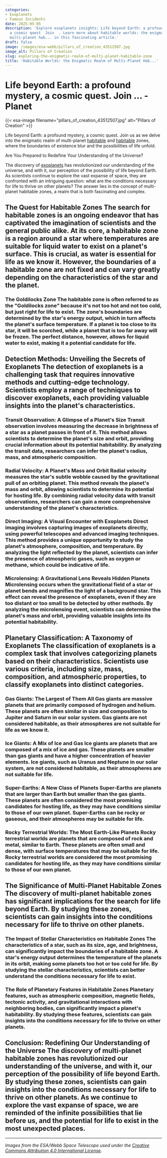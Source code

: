 ```yaml
---
categories:
- Exoplanets
- Famous Incidents
date: 2025-05-05
description: 'Explore exoplanets insights: Life beyond Earth: a profound mystery,
  a cosmic quest  Join  . Learn more about habitable worlds: the enigmatic realm of
  multi-planet hab... in this fascinating article.'
draft: false
image: /images/esa-webb/pillars_of_creation_43512507.jpg
image_alt: Pillars of Creation
slug: exploring-the-enigmatic-realm-of-multi-planet-habitable-zone
title: 'Habitable Worlds: the Enigmatic Realm of Multi-Planet Hab...'
---
```


# Life beyond Earth: a profound mystery, a cosmic quest. Join ... - Planet
{{< esa-image filename="pillars_of_creation_43512507.jpg" alt="Pillars of Creation" >}}



Life beyond Earth: a profound mystery, a cosmic quest. Join us as we delve into the enigmatic realm of multi-planet [habitable](/blog/understanding-the-habitable-zones-of-exoplanets-a-key-to-unl) and [habitable](/blog/deciphering-the-mysteries-of-exoplanets-in-habitable-zones) zones, where the boundaries of existence blur and the possibilities of life unfold.

Are You Prepared to Redefine Your Understanding of the Universe?

 The discovery of [exoplanets](/blog/the-cosmic-dance-of-exoplanets-and-habitable-zones) has revolutionized our understanding of the universe, and with it, our perception of the possibility of life beyond Earth. As scientists continue to explore the vast expanse of space, they are confronted with an intriguing question: what are the conditions necessary for life to thrive on other planets? The answer lies in the concept of multi-planet habitable zones, a realm that is both fascinating and complex.

 ## The Quest for Habitable Zones The search for habitable zones is an ongoing endeavor that has captivated the imagination of scientists and the general public alike. At its core, a habitable zone is a region around a star where temperatures are suitable for liquid water to exist on a planet's surface. This is crucial, as water is essential for life as we know it. However, the boundaries of a habitable zone are not fixed and can vary greatly depending on the characteristics of the star and the planet.

 ### The Goldilocks Zone The habitable zone is often referred to as the "Goldilocks zone" because it's not too hot and not too cold, but just right for life to exist. The zone's boundaries are determined by the star's energy output, which in turn affects the planet's surface temperature. If a planet is too close to its star, it will be scorched, while a planet that is too far away will be frozen. The perfect distance, however, allows for liquid water to exist, making it a potential candidate for life.

 ## Detection Methods: Unveiling the Secrets of Exoplanets The detection of exoplanets is a challenging task that requires innovative methods and cutting-edge technology. Scientists employ a range of techniques to discover exoplanets, each providing valuable insights into the planet's characteristics.

 ### Transit Observation: A Glimpse of a Planet's Size Transit observation involves measuring the decrease in brightness of a star as a planet passes in front of it. This method allows scientists to determine the planet's size and orbit, providing crucial information about its potential habitability. By analyzing the transit data, researchers can infer the planet's radius, mass, and atmospheric composition.

 ### Radial Velocity: A Planet's Mass and Orbit Radial velocity measures the star's subtle wobble caused by the gravitational pull of an orbiting planet. This method reveals the planet's mass and orbit, allowing scientists to determine its potential for hosting life. By combining radial velocity data with transit observations, researchers can gain a more comprehensive understanding of the planet's characteristics.

 ### Direct Imaging: A Visual Encounter with Exoplanets Direct imaging involves capturing images of exoplanets directly, using powerful telescopes and advanced imaging techniques. This method provides a unique opportunity to study the planet's atmosphere, composition, and temperature. By analyzing the light reflected by the planet, scientists can infer the presence of atmospheric gases, such as oxygen or methane, which could be indicative of life.

 ### Microlensing: A Gravitational Lens Reveals Hidden Planets Microlensing occurs when the gravitational field of a star or planet bends and magnifies the light of a background star. This effect can reveal the presence of exoplanets, even if they are too distant or too small to be detected by other methods. By analyzing the microlensing event, scientists can determine the planet's mass and orbit, providing valuable insights into its potential habitability.

 ## Planetary Classification: A Taxonomy of Exoplanets The classification of exoplanets is a complex task that involves categorizing planets based on their characteristics. Scientists use various criteria, including size, mass, composition, and atmospheric properties, to classify exoplanets into distinct categories.

 ### Gas Giants: The Largest of Them All Gas giants are massive planets that are primarily composed of hydrogen and helium. These planets are often similar in size and composition to Jupiter and Saturn in our solar system. Gas giants are not considered habitable, as their atmospheres are not suitable for life as we know it.

 ### Ice Giants: A Mix of Ice and Gas Ice giants are planets that are composed of a mix of ice and gas. These planets are smaller than gas giants and have a higher concentration of heavier elements. Ice giants, such as Uranus and Neptune in our solar system, are not considered habitable, as their atmospheres are not suitable for life.

 ### Super-Earths: A New Class of Planets Super-Earths are planets that are larger than Earth but smaller than the gas giants. These planets are often considered the most promising candidates for hosting life, as they may have conditions similar to those of our own planet. Super-Earths can be rocky or gaseous, and their atmospheres may be suitable for life.

 ### Rocky Terrestrial Worlds: The Most Earth-Like Planets Rocky terrestrial worlds are planets that are composed of rock and metal, similar to Earth. These planets are often small and dense, with surface temperatures that may be suitable for life. Rocky terrestrial worlds are considered the most promising candidates for hosting life, as they may have conditions similar to those of our own planet.

 ## The Significance of Multi-Planet Habitable Zones The discovery of multi-planet habitable zones has significant implications for the search for life beyond Earth. By studying these zones, scientists can gain insights into the conditions necessary for life to thrive on other planets.

 ### The Impact of Stellar Characteristics on Habitable Zones The characteristics of a star, such as its size, age, and brightness, can significantly impact the boundaries of a habitable zone. A star's energy output determines the temperature of the planets in its orbit, making some planets too hot or too cold for life. By studying the stellar characteristics, scientists can better understand the conditions necessary for life to exist.

 ### The Role of Planetary Features in Habitable Zones Planetary features, such as atmospheric composition, magnetic fields, tectonic activity, and gravitational interactions with neighboring bodies, can significantly impact a planet's habitability. By studying these features, scientists can gain insights into the conditions necessary for life to thrive on other planets.

 ## Conclusion: Redefining Our Understanding of the Universe The discovery of multi-planet habitable zones has revolutionized our understanding of the universe, and with it, our perception of the possibility of life beyond Earth. By studying these zones, scientists can gain insights into the conditions necessary for life to thrive on other planets. As we continue to explore the vast expanse of space, we are reminded of the infinite possibilities that lie before us, and the potential for life to exist in the most unexpected places.

---

*Images from the ESA/Webb Space Telescope used under the [Creative Commons Attribution 4.0 International License](https://creativecommons.org/licenses/by/4.0).*